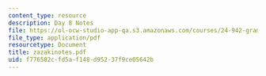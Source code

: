 ```yaml
---
content_type: resource
description: Day 8 Notes
file: https://ol-ocw-studio-app-qa.s3.amazonaws.com/courses/24-942-grammar-of-a-less-familiar-language-spring-2003/f776582cfd5af148d95237f9ce05642b_zazakinotes.pdf
file_type: application/pdf
resourcetype: Document
title: zazakinotes.pdf
uid: f776582c-fd5a-f148-d952-37f9ce05642b
---
```

